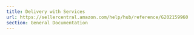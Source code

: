 ```yaml
---
title: Delivery with Services
url: https://sellercentral.amazon.com/help/hub/reference/G202159960
section: General Documentation
---
```


  

